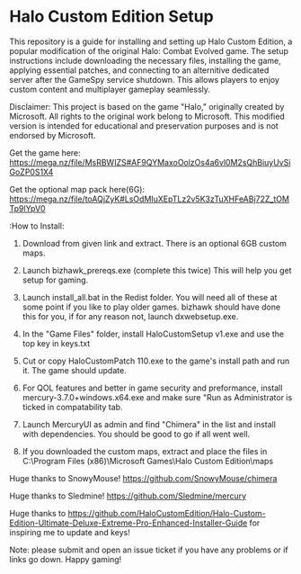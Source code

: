# Halo Custom Edition Setup
 This repository is a guide for installing and setting up Halo Custom Edition, a popular modification of the original Halo: Combat Evolved game. The setup instructions include downloading the necessary files, installing the game, applying essential patches, and connecting to an alternitive dedicated server after the GameSpy service shutdown. This allows players to enjoy custom content and multiplayer gameplay seamlessly. 
  
 
 Disclaimer: This project is based on the game "Halo," originally created by Microsoft. All rights to the original work belong to Microsoft. This modified version is intended for educational and preservation purposes and is not endorsed by Microsoft.
 
 
 Get the game here: https://mega.nz/file/MsRBWIZS#AF9QYMaxoOolzOs4a6vl0M2sQhBiuyUvSiGoZP0S1X4
 
 Get the optional map pack here(6G): https://mega.nz/file/toAQjZyK#LsOdMIuXEpTLz2v5K3zTuXHFeABj72Z_tOMTp9lYpV0
 
 :How to Install:
 
 1. Download from given link and extract. There is an optional 6GB custom maps.  

 2. Launch bizhawk_prereqs.exe (complete this twice) This will help you get setup for gaming.

 3. Launch install_all.bat in the Redist folder. You will need all of these at some point if you like to play older games.
bizhawk should have done this for you, if for any reason not, launch dxwebsetup.exe.

 4. In the "Game Files" folder, install HaloCustomSetup v1.exe and use the top key in keys.txt

 5. Cut or copy HaloCustomPatch 110.exe to the game's install path and run it. The game should update.

 6. For QOL features and better in game security and preformance, install mercury-3.7.0+windows.x64.exe and make sure "Run as Administrator is ticked in compatability tab.

 7. Launch MercuryUI as admin and find "Chimera" in the list and install with dependencies. You should be good to go if all went well.
 
 8. If you downloaded the custom maps, extract and place the files in C:\Program Files (x86)\Microsoft Games\Halo Custom Edition\maps
 
   Huge thanks to SnowyMouse! https://github.com/SnowyMouse/chimera

   Huge thanks to Sledmine! https://github.com/Sledmine/mercury

   Huge thanks to https://github.com/HaloCustomEdition/Halo-Custom-Edition-Ultimate-Deluxe-Extreme-Pro-Enhanced-Installer-Guide for inspiring me to update and keys!
 
 Note: please submit and open an issue ticket if you have any problems or if links go down. Happy gaming!

